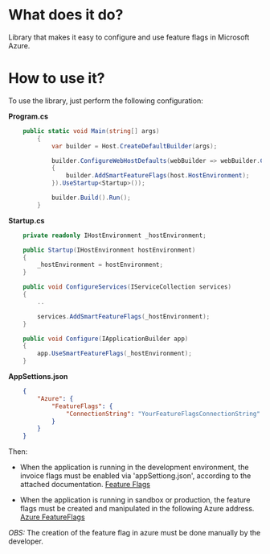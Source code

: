 # What does it do?

Library that makes it easy to configure and use feature flags in Microsoft Azure.

# How to use it?

To use the library, just perform the following configuration:

**Program.cs**

```csharp
    public static void Main(string[] args)
        {
            var builder = Host.CreateDefaultBuilder(args);

            builder.ConfigureWebHostDefaults(webBuilder => webBuilder.ConfigureAppConfiguration((host, builder) =>
            {
                builder.AddSmartFeatureFlags(host.HostEnvironment);
            }).UseStartup<Startup>());

            builder.Build().Run();
        }
```

**Startup.cs**

```csharp
    private readonly IHostEnvironment _hostEnvironment;

    public Startup(IHostEnvironment hostEnvironment)
    {
        _hostEnvironment = hostEnvironment;
    }

    public void ConfigureServices(IServiceCollection services)
    {
        ..

        services.AddSmartFeatureFlags(_hostEnvironment);
    }

    public void Configure(IApplicationBuilder app)
    {
        app.UseSmartFeatureFlags(_hostEnvironment);
    }
```

**AppSettions.json**

```json
    {
        "Azure": { 
            "FeatureFlags": {
                "ConnectionString": "YourFeatureFlagsConnectionString"
            }
        }
    }
```

Then:

- When the application is running in the development environment, the invoice flags must be enabled via 'appSettiong.json', according to the attached documentation.
[Feature Flags](https://learn.microsoft.com/en-us/azure/azure-app-configuration/use-feature-flags-dotnet-core?tabs=core5x)

- When the application is running in sandbox or production, the feature flags must be created and manipulated in the following Azure address.
[Azure FeatureFlags](https://portal.azure.com/#@sitemercado.com.br/resource/subscriptions/d65f9ce3-254f-47f0-8451-ab7a531130cf/resourceGroups/rg-app-configuration/providers/Microsoft.AppConfiguration/configurationStores/sm-app-config-operacao/ff)

*OBS:* The creation of the feature flag in azure must be done manually by the developer.